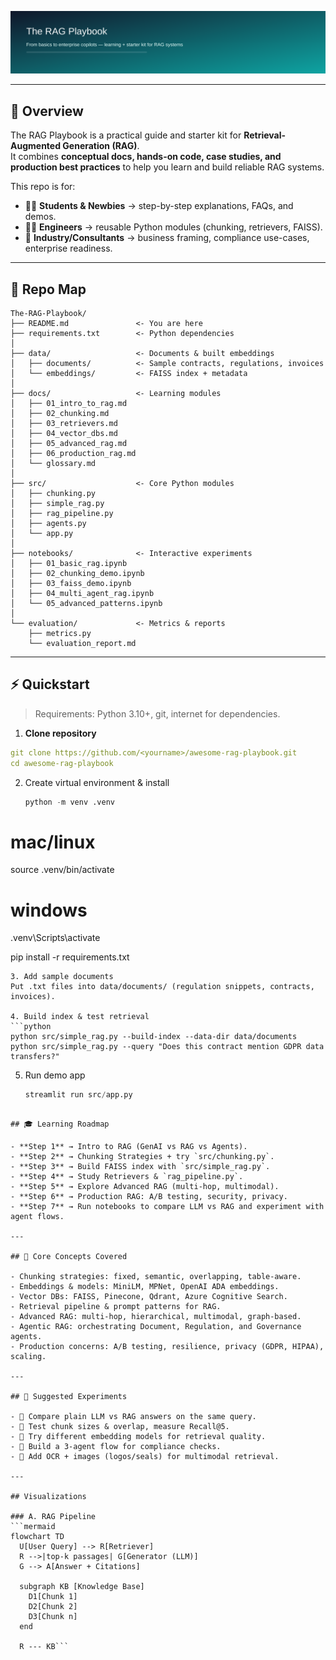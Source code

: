 ![banner](docs/1.svg)

---

## 🚀 Overview
The RAG Playbook is a practical guide and starter kit for **Retrieval-Augmented Generation (RAG)**.  
It combines **conceptual docs, hands-on code, case studies, and production best practices** to help you learn and build reliable RAG systems.

This repo is for:
- 🧑‍🎓 **Students & Newbies** → step-by-step explanations, FAQs, and demos.  
- 👩‍💻 **Engineers** → reusable Python modules (chunking, retrievers, FAISS).  
- 🏢 **Industry/Consultants** → business framing, compliance use-cases, enterprise readiness.

---

## 📂 Repo Map
```
The-RAG-Playbook/
├── README.md               <- You are here
├── requirements.txt        <- Python dependencies
│
├── data/                   <- Documents & built embeddings
│   ├── documents/          <- Sample contracts, regulations, invoices
│   └── embeddings/         <- FAISS index + metadata
│
├── docs/                   <- Learning modules
│   ├── 01_intro_to_rag.md
│   ├── 02_chunking.md
│   ├── 03_retrievers.md
│   ├── 04_vector_dbs.md
│   ├── 05_advanced_rag.md
│   ├── 06_production_rag.md
│   └── glossary.md
│
├── src/                    <- Core Python modules
│   ├── chunking.py
│   ├── simple_rag.py
│   ├── rag_pipeline.py
│   ├── agents.py
│   └── app.py
│
├── notebooks/              <- Interactive experiments
│   ├── 01_basic_rag.ipynb
│   ├── 02_chunking_demo.ipynb
│   ├── 03_faiss_demo.ipynb
│   ├── 04_multi_agent_rag.ipynb
│   └── 05_advanced_patterns.ipynb
│
└── evaluation/             <- Metrics & reports
    ├── metrics.py
    └── evaluation_report.md
```


---

## ⚡ Quickstart

> Requirements: Python 3.10+, git, internet for dependencies.

1. **Clone repository**
```yaml
git clone https://github.com/<yourname>/awesome-rag-playbook.git
cd awesome-rag-playbook
```

2. Create virtual environment & install
   ```python
   python -m venv .venv
# mac/linux
source .venv/bin/activate
# windows
.venv\Scripts\activate

pip install -r requirements.txt

```
3. Add sample documents
Put .txt files into data/documents/ (regulation snippets, contracts, invoices).

4. Build index & test retrieval
```python
python src/simple_rag.py --build-index --data-dir data/documents
python src/simple_rag.py --query "Does this contract mention GDPR data transfers?"
```

5. Run demo app
   ```python
   streamlit run src/app.py
```

## 🎓 Learning Roadmap

- **Step 1** → Intro to RAG (GenAI vs RAG vs Agents).  
- **Step 2** → Chunking Strategies + try `src/chunking.py`.  
- **Step 3** → Build FAISS index with `src/simple_rag.py`.  
- **Step 4** → Study Retrievers & `rag_pipeline.py`.  
- **Step 5** → Explore Advanced RAG (multi-hop, multimodal).  
- **Step 6** → Production RAG: A/B testing, security, privacy.  
- **Step 7** → Run notebooks to compare LLM vs RAG and experiment with agent flows.  

---

## 🔑 Core Concepts Covered

- Chunking strategies: fixed, semantic, overlapping, table-aware.  
- Embeddings & models: MiniLM, MPNet, OpenAI ADA embeddings.  
- Vector DBs: FAISS, Pinecone, Qdrant, Azure Cognitive Search.  
- Retrieval pipeline & prompt patterns for RAG.  
- Advanced RAG: multi-hop, hierarchical, multimodal, graph-based.  
- Agentic RAG: orchestrating Document, Regulation, and Governance agents.  
- Production concerns: A/B testing, resilience, privacy (GDPR, HIPAA), scaling.  

---

## 🧪 Suggested Experiments

- 🔹 Compare plain LLM vs RAG answers on the same query.  
- 🔹 Test chunk sizes & overlap, measure Recall@5.  
- 🔹 Try different embedding models for retrieval quality.  
- 🔹 Build a 3-agent flow for compliance checks.  
- 🔹 Add OCR + images (logos/seals) for multimodal retrieval.

---

## Visualizations

### A. RAG Pipeline
```mermaid
flowchart TD
  U[User Query] --> R[Retriever]
  R -->|top-k passages| G[Generator (LLM)]
  G --> A[Answer + Citations]

  subgraph KB [Knowledge Base]
    D1[Chunk 1]
    D2[Chunk 2]
    D3[Chunk n]
  end

  R --- KB```

